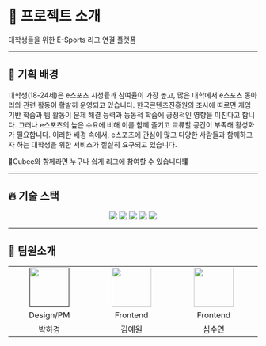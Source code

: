 # 💬 프로젝트 소개

대학생들을 위한 E-Sports 리그 연결 플랫폼

<hr/>

## 🎯 기획 배경

대학생(18-24세)은 e스포츠 시청률과 참여율이 가장 높고, 많은 대학에서 e스포츠 동아리와 관련 활동이 활발히 운영되고 있습니다. 한국콘텐츠진흥원의 조사에 따르면 게임 기반 학습과 팀 활동이 문제 해결 능력과 능동적 학습에 긍정적인 영향을 미친다고 합니다. 그러나 e스포츠의 높은 수요에 비해 이를 함께 즐기고 교류할 공간이 부족해 활성화가 필요합니다. 이러한 배경 속에서, e스포츠에 관심이 많고 다양한 사람들과 함께하고자 하는 대학생을 위한 서비스가 절실히 요구되고 있습니다.


🧩Cubee와 함께라면 누구나 쉽게 리그에 참여할 수 있습니다!🧩


<hr/>

## 🔥 기술 스택
<div align=center> 
    <img src="https://img.shields.io/badge/python-3776AB?style=for-the-badge&logo=javascript&logoColor=white">
    <img src="https://img.shields.io/badge/django-092E20?style=for-the-badge&logo=django&logoColor=white">
    <img src="https://img.shields.io/badge/mysql-4479A1?style=for-the-badge&logo=mysql&logoColor=white">
    <img src="https://img.shields.io/badge/amazonaws-232F3E?style=for-the-badge&logo=amazonaws&logoColor=white">
    <img src="https://img.shields.io/badge/socket.io-010101?style=for-the-badge&logo=socket.io&logoColor=white">
</div>

<hr/>



## 🙇 팀원소개

<table align="center">
    <tr align="center">
        <td style="min-width: 150px;">
            <a href="">
              <img src="https://github.com/user-attachments/assets/af75d00f-2e0b-44e6-b673-39828f419c1c" width="80">
              <br />
              <b></b>
            </a>
        </td>
        <td style="min-width: 150px;">
            <a href="https://github.com/yeeeww">
              <img src="https://github.com/yeeeww.png" width="80">
              <br />
              <b></b>
            </a>
        </td>
        <td style="min-width: 150px;">
            <a href="https://github.com/letthem">
              <img src="https://github.com/letthem.png" width="80">
              <br />
              <b></b>
            </a>
        </td>
        <td style="min-width: 150px;">
            <a href="https://github.com/yyj0917">
              <img src="https://github.com/yyj0917.png" width="80">
              <br />
              <b></b>
            </a>
        </td>
        <td style="min-width: 150px;">
            <a href="https://github.com/optiprime27">
              <img src="https://github.com/optiprime27.png" width="80">
              <br />
              <b></b>
            </a>
        </td>
        <td style="min-width: 150px;">
            <a href="https://github.com/leerura">
              <img src="https://github.com/leerura.png" width="80">
              <br />
              <b></b>
            </a>
        </td>
        <td style="min-width: 150px;">
            <a href="https://github.com/lee-youn">
              <img src="https://github.com/lee-youn.png" width="80">
              <br />
              <b></b>
            </a>
        </td>
    </tr>
       <tr align="center">
        <td>
            Design/PM
        </td>
        <td>
            Frontend
        </td>
        <td>
            Frontend
        </td>
        <td>
            Frontend
        </td>
        <td>
            Backend
        </td>
        <td>
            Backend
        </td>
        <td>
            Backend
        </td>
      </tr>
      <tr align="center">
        <td>
            박하경
        </td>
        <td>
            김예원
        </td>
        <td>
            심수연
        </td>
        <td>
            윤영준
        </td>
        <td>
            김예송
        </td>
        <td>
            이석원
        </td>
        <td>
            이윤정
        </td>
    </tr>
</table>
